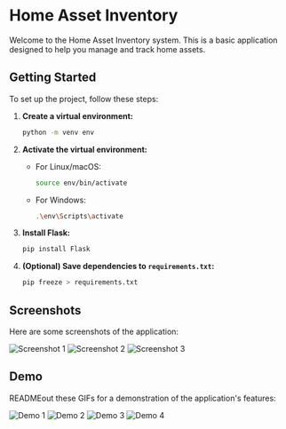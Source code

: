 # Home Asset Inventory

Welcome to the Home Asset Inventory system. This is a basic application designed to help you manage and track home assets.

## Getting Started

To set up the project, follow these steps:

1. **Create a virtual environment:**
   ```bash
   python -m venv env
   ```

2. **Activate the virtual environment:**

   - For Linux/macOS:
     ```bash
     source env/bin/activate
     ```

   - For Windows:
     ```bash
     .\env\Scripts\activate
     ```

3. **Install Flask:**
   ```bash
   pip install Flask
   ```

4. **(Optional) Save dependencies to `requirements.txt`:**
   ```bash
   pip freeze > requirements.txt
   ```

## Screenshots

Here are some screenshots of the application:

![Screenshot 1](https://github.com/JDXE88/Home-Asset-Inventory/blob/main/Screenshots/Screenshot01.jpg)
![Screenshot 2](https://github.com/JDXE88/Home-Asset-Inventory/blob/main/Screenshots/Screenshot02.jpg)
![Screenshot 3](https://github.com/JDXE88/Home-Asset-Inventory/blob/main/Screenshots/Screenshot03.jpg)

## Demo

READMEout these GIFs for a demonstration of the application's features:

![Demo 1](https://github.com/JDXE88/Home-Asset-Inventory/blob/main/Screenshots/Demo1.gif)
![Demo 2](https://github.com/JDXE88/Home-Asset-Inventory/blob/main/Screenshots/Demo2.gif)
![Demo 3](https://github.com/JDXE88/Home-Asset-Inventory/blob/main/Screenshots/Demo3.gif)
![Demo 4](https://github.com/JDXE88/Home-Asset-Inventory/blob/main/Screenshots/Demo4.gif)
```
